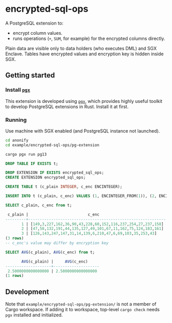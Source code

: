 # encrypted-sql-ops

A PostgreSQL extension to:

- encrypt column values.
- runs operations (`+`, `SUM`, for example) for the encrypted columns directly.

Plain data are visible only to data holders (who executes DML) and SGX Enclave. Tables have encrypted values and encryption key is hidden inside SGX.

## Getting started

### Install [`pgx`](https://github.com/zombodb/pgx)

This extension is developed using [`pgx`](https://github.com/zombodb/pgx), which provides highly useful toolkit to develop PostgreSQL extensions in Rust.
Install it at first.

### Running

Use machine with SGX enabled (and PostgreSQL instance not launched).

```bash
cd anonify
cd example/encrypted-sql-ops/pg-extension

cargo pgx run pg13
```

```sql
DROP TABLE IF EXISTS t;

DROP EXTENSION IF EXISTS encrypted_sql_ops;
CREATE EXTENSION encrypted_sql_ops;

CREATE TABLE t (c_plain INTEGER, c_enc ENCINTEGER);

INSERT INTO t (c_plain, c_enc) VALUES (1, ENCINTEGER_FROM(1)), (2, ENCINTEGER_FROM(2)), (3, ENCINTEGER_FROM(3)), (4, ENCINTEGER_FROM(4));

SELECT c_plain, c_enc from t;

 c_plain |                          c_enc
---------+------------------------------------------------------------
       1 | [149,3,227,162,36,90,43,228,60,152,116,237,254,27,237,158]
       2 | [47,58,132,191,44,135,127,49,101,67,11,162,75,124,183,161]
       3 | [126,143,247,147,31,14,139,6,210,47,6,69,103,35,253,43]
(3 rows)
-- c_enc's value may differ by encryption key

SELECT AVG(c_plain), AVG(c_enc) from t;

       AVG(c_plain) |     AVG(c_enc)
--------------------+--------------------
 2.5000000000000000 | 2.5000000000000000
(1 rows)
```

## Development

Note that `example/encrypted-sql-ops/pg-extension/` is not a member of Cargo workspace.
If adding it to workspace, top-level `cargo check` needs `pgx` installed and initialized.
